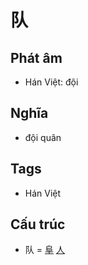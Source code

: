 # 队

## Phát âm
* Hán Việt: đội

## Nghĩa
* đội quân

## Tags
* Hán Việt

## Cấu trúc
* 队 = [阜](阜.md) [人](人.md)

<script>window.HANZI_FIELD='队';</script>